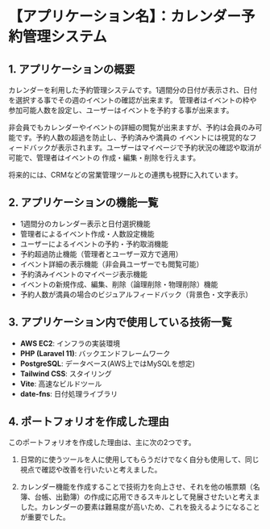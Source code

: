 # 【アプリケーション名】：カレンダー予約管理システム

## 1. アプリケーションの概要
カレンダーを利用した予約管理システムです。1週間分の日付が表示され、日付を選択する事でその週のイベントの確認が出来ます。
管理者はイベントの枠や参加可能人数を設定し、ユーザーはイベントを予約する事が出来ます。

非会員でもカレンダーやイベントの詳細の閲覧が出来ますが、予約は会員のみ可能です。予約人数の超過を防止し、予約済みや満員の
イベントには視覚的なフィードバックが表示されます。ユーザーはマイページで予約状況の確認や取消が可能で、管理者はイベントの
作成・編集・削除を行えます。

将来的には、CRMなどの営業管理ツールとの連携も視野に入れています。


## 2. アプリケーションの機能一覧
- 1週間分のカレンダー表示と日付選択機能
- 管理者によるイベント作成・人数設定機能
- ユーザーによるイベントの予約・予約取消機能
- 予約超過防止機能（管理者とユーザー双方で適用）
- イベント詳細の表示機能（非会員ユーザーでも閲覧可能）
- 予約済みイベントのマイページ表示機能
- イベントの新規作成、編集、削除（論理削除・物理削除）機能
- 予約人数が満員の場合のビジュアルフィードバック（背景色・文字表示）


## 3. アプリケーション内で使用している技術一覧
- **AWS EC2**: インフラの実装環境
- **PHP (Laravel 11)**: バックエンドフレームワーク
- **PostgreSQL**: データベース(AWS上ではMySQLを想定)
- **Tailwind CSS**: スタイリング
- **Vite**: 高速なビルドツール
- **date-fns**: 日付処理ライブラリ


## 4. ポートフォリオを作成した理由
このポートフォリオを作成した理由は、主に次の2つです。

1. 日常的に使うツールを人に使用してもらうだけでなく自分も使用して、同じ視点で確認や改善を行いたいと考えました。

2. カレンダー機能を作成することで技術力を向上させ、それを他の帳票類（名簿、台帳、出勤簿）の作成に応用できるスキルとして発展させたいと考えました。カレンダーの要素は難易度が高いため、これを扱えるようになることが重要でした。
